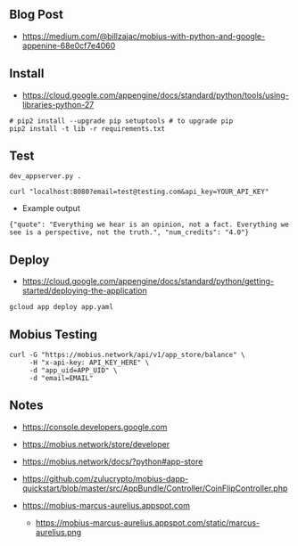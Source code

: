 Blog Post
--------
* https://medium.com/@billzajac/mobius-with-python-and-google-appenine-68e0cf7e4060

Install
--------
* https://cloud.google.com/appengine/docs/standard/python/tools/using-libraries-python-27
```
# pip2 install --upgrade pip setuptools # to upgrade pip
pip2 install -t lib -r requirements.txt
```

Test
--------
```
dev_appserver.py .
```

```
curl "localhost:8080?email=test@testing.com&api_key=YOUR_API_KEY"
```

* Example output
```
{"quote": "Everything we hear is an opinion, not a fact. Everything we see is a perspective, not the truth.", "num_credits": "4.0"}
```

Deploy
--------
* https://cloud.google.com/appengine/docs/standard/python/getting-started/deploying-the-application
```
gcloud app deploy app.yaml
```

Mobius Testing
--------
```
curl -G "https://mobius.network/api/v1/app_store/balance" \
     -H "x-api-key: API_KEY_HERE" \
     -d "app_uid=APP_UID" \
     -d "email=EMAIL"
```

Notes
--------
* https://console.developers.google.com
* https://mobius.network/store/developer
* https://mobius.network/docs/?python#app-store

* https://github.com/zulucrypto/mobius-dapp-quickstart/blob/master/src/AppBundle/Controller/CoinFlipController.php

* https://mobius-marcus-aurelius.appspot.com
    * https://mobius-marcus-aurelius.appspot.com/static/marcus-aurelius.png


